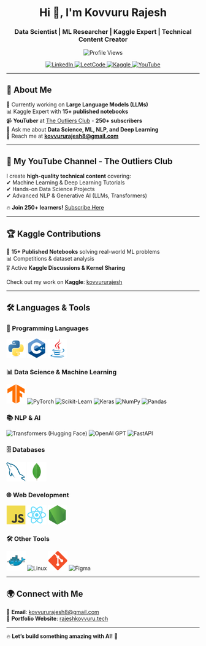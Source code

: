 <h1 align="center">Hi 👋, I'm Kovvuru Rajesh</h1>
<h3 align="center">Data Scientist | ML Researcher | Kaggle Expert | Technical Content Creator</h3>

<p align="center">
  <img src="https://komarev.com/ghpvc/?username=kovvururajesh&label=Profile%20views&color=0e75b6&style=flat" alt="Profile Views" />
</p>

<p align="center">
  <a href="https://www.linkedin.com/in/kovvuru-rajesh-80a43323a/" target="blank">
    <img src="https://img.shields.io/badge/LinkedIn-0A66C2?style=for-the-badge&logo=linkedin&logoColor=white" alt="LinkedIn"/>
  </a>
  <a href="https://leetcode.com/u/Rajesh_Kovvuru/" target="blank">
    <img src="https://img.shields.io/badge/LeetCode-FFA116?style=for-the-badge&logo=leetcode&logoColor=black" alt="LeetCode"/>
  </a>
  <a href="https://www.kaggle.com/kovvururajesh" target="blank">
    <img src="https://img.shields.io/badge/Kaggle-20BEFF?style=for-the-badge&logo=kaggle&logoColor=white" alt="Kaggle"/>
  </a>
  <a href="https://www.youtube.com/@TheOutliersClub" target="blank">
    <img src="https://img.shields.io/badge/YouTube-FF0000?style=for-the-badge&logo=youtube&logoColor=white" alt="YouTube"/>
  </a>
</p>

---

## 🚀 About Me  
🔭 Currently working on **Large Language Models (LLMs)**  
📊 Kaggle Expert with **15+ published notebooks**  
📹 **YouTuber** at [The Outliers Club](https://www.youtube.com/@TheOutliersClub) - **250+ subscribers**  
💬 Ask me about **Data Science, ML, NLP, and Deep Learning**  
📧 Reach me at **kovvururajesh8@gmail.com**  

---

## 📡 My YouTube Channel - **The Outliers Club**  
I create **high-quality technical content** covering:  
✔ Machine Learning & Deep Learning Tutorials  
✔ Hands-on Data Science Projects  
✔ Advanced NLP & Generative AI (LLMs, Transformers)  

🔥 **Join 250+ learners!** [Subscribe Here](https://www.youtube.com/@TheOutliersClub)  

---

## 🏆 Kaggle Contributions  
🎯 **15+ Published Notebooks** solving real-world ML problems  
📊 Competitions & dataset analysis  
🎖 Active **Kaggle Discussions & Kernel Sharing**  

Check out my work on **Kaggle**: [kovvururajesh](https://www.kaggle.com/kovvururajesh)  

---

## 🛠 Languages & Tools  

### 🐍 Programming Languages  
<p align="left">
  <img src="https://raw.githubusercontent.com/devicons/devicon/master/icons/python/python-original.svg" alt="Python" width="50" height="50"/>
  <img src="https://raw.githubusercontent.com/devicons/devicon/master/icons/cplusplus/cplusplus-original.svg" alt="C++" width="50" height="50"/>
  <img src="https://raw.githubusercontent.com/devicons/devicon/master/icons/java/java-original.svg" alt="Java" width="50" height="50"/>
</p>

### 📊 Data Science & Machine Learning  
<p align="left">
  <img src="https://raw.githubusercontent.com/devicons/devicon/master/icons/tensorflow/tensorflow-original.svg" alt="TensorFlow" width="50" height="50"/>
  <img src="https://upload.wikimedia.org/wikipedia/commons/1/10/PyTorch_logo_icon.svg" alt="PyTorch" width="50" height="50"/>
  <img src="https://upload.wikimedia.org/wikipedia/commons/0/05/Scikit_learn_logo_small.svg" alt="Scikit-Learn" width="50" height="50"/>
  <img src="https://upload.wikimedia.org/wikipedia/commons/a/ae/Keras_logo.svg" alt="Keras" width="50" height="50"/>
  <img src="https://upload.wikimedia.org/wikipedia/commons/3/31/NumPy_logo_2020.svg" alt="NumPy" width="50" height="50"/>
  <img src="https://upload.wikimedia.org/wikipedia/commons/e/ed/Pandas_logo.svg" alt="Pandas" width="50" height="50"/>
</p>

### 📚 NLP & AI  
<p align="left">
  <img src="https://huggingface.co/front/assets/huggingface_logo-noborder.svg" alt="Transformers (Hugging Face)" width="50" height="50"/>
  <img src="https://upload.wikimedia.org/wikipedia/commons/4/4d/OpenAI_Logo.svg" alt="OpenAI GPT" width="50" height="50"/>
  <img src="https://fastapi.tiangolo.com/img/logo-margin/logo-teal.png" alt="FastAPI" width="50" height="50"/>
</p>

### 🗄 Databases  
<p align="left">
  <img src="https://raw.githubusercontent.com/devicons/devicon/master/icons/mysql/mysql-original.svg" alt="MySQL" width="50" height="50"/>
  <img src="https://raw.githubusercontent.com/devicons/devicon/master/icons/mongodb/mongodb-original.svg" alt="MongoDB" width="50" height="50"/>
</p>

### 🌐 Web Development  
<p align="left">
  <img src="https://raw.githubusercontent.com/devicons/devicon/master/icons/javascript/javascript-original.svg" alt="JavaScript" width="50" height="50"/>
  <img src="https://raw.githubusercontent.com/devicons/devicon/master/icons/react/react-original.svg" alt="React" width="50" height="50"/>
  <img src="https://raw.githubusercontent.com/devicons/devicon/master/icons/nodejs/nodejs-original.svg" alt="Node.js" width="50" height="50"/>
</p>

### 🛠 Other Tools  
<p align="left">
  <img src="https://raw.githubusercontent.com/devicons/devicon/master/icons/docker/docker-original.svg" alt="Docker" width="50" height="50"/>
  <img src="https://upload.wikimedia.org/wikipedia/commons/3/35/Tux.svg" alt="Linux" width="50" height="50"/>
  <img src="https://raw.githubusercontent.com/devicons/devicon/master/icons/git/git-original.svg" alt="Git" width="50" height="50"/>
  <img src="https://upload.wikimedia.org/wikipedia/commons/3/33/Figma-logo.svg" alt="Figma" width="50" height="50"/>
</p>

---

## 🌍 Connect with Me  
📩 **Email**: [kovvururajesh8@gmail.com](mailto:kovvururajesh8@gmail.com)  
🔗 **Portfolio Website**: [rajeshkovvuru.tech](https://rajesh-portfolio-6koi.vercel.app/)  

---

🔥 **Let’s build something amazing with AI!** 🚀  
